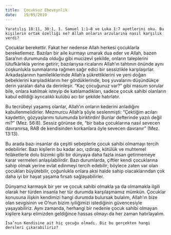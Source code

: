```yaml
---
title:  Çocuksuz Ebeveynlik
date:   19/05/2019
---
```


`Yaratılış 18:11, 30:1, 1. Samuel 1:1–8 ve Luka 1:7 ayetlerini oku. Bu kişilerin ortak özelliği ne? Allah onların arzularına nasıl karşılık verdi?`

Çocuklar berekettir. Fakat her nedense Allah herkesi çocuklarla bereketlemez. Bazıları bir aile kurmayı umarak dua eder ve Allah, bazen Sara’nın durumunda olduğu gibi mucizevî şekilde, onların taleplerini lütufkârlıkla yerine getirir; bazılarıysa ricalarını Allah’ın tahtının önünde aynı coşkunlukla sunmalarına rağmen sağır edici bir sessizlikle karşılaşırlar. Arkadaşlarının hamileliklerinde Allah’a şükrettiklerini ve yeni doğan bebeklerini karşıladıklarını her gördüklerinde, boş yuvalarını düşündükçe derin yaraları daha da derinleşir. “Kaç çocuğunuz var?” gibi masum sorular bile, onlara katılmak isteyip de katılamadıkları, sadece çocuk sahibi olanların kabul edildiği ayrıcalıklı kulübü acı bir şekilde hatırlatır.

Bu tecrübeyi yaşamış olanlar, Allah’ın onların kederini anladığını kabullenmelidirler. Mezmurcu Allah’a şöyle seslenmişti: “Çektiğim acıları kaydettin, gözyaşlarımı tulumunda biriktirdin! Bunlar defterinde yazılı değil mi?” (Mez. 56:8). Sessiz görünse de, “bir baba çocuklarına nasıl sevecen davranırsa, RAB de kendisinden korkanlara öyle sevecen davranır” (Mez. 13:13). 

Bu arada bazı insanlar da çeşitli sebeplerle çocuk sahibi olmamayı tercih edebilirler. Bazı kişilerin bu kadar acı, ızdırap, kötülük ve muhtemel felâketlerle dolu bizimki gibi bir dünyaya daha fazla insan getirmemeye karar vermeleri anlaşılabilirdir. Bazı durumlarda, çiftler kendi çocuklarına sahip olmak yerine evlat edinmeyi tercih edebilir; böylece zaten var olan çocukları büyütebilir, çoğunlukla onlara aksi halde sahip olacaklarından çok daha iyi bir hayat yaşama fırsatı sağlayabilirler.

Dünyamız karmaşık bir yer ve çocuk sahibi olmakla ya da olmamakla ilgili olarak her türden insanla her tür durumda karşılaşmamız mümkün. Çocuklar konusuna ilişkin kendimizi hangi durumda bulursak bulalım, Allah’ın bize olan sevgisinin ve O’nun bizim iyiliğimizi istediğinin güvencesiyle yaşayabiliriz. Aynı zamanda, herhangi bir nedenle çocuk sahibi olmayan kişilere karşı elimizden geldiğince hassas olmayı da her zaman hatırlayalım.

`İsa’nın Kendisine ait hiç çocuğu olmadı. Biz bu gerçekten hangi dersleri çıkarabiliriz?`